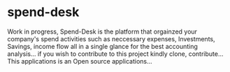 # spend-desk
 Work in progress, Spend-Desk is the platform that orgainzed your company's spend activities such as neccessary expenses, Investments, Savings, income flow all in a single glance for the best accounting analysis...
if you wish to contribute to this project kindly clone, contribute...
This applications is an Open source applications...

